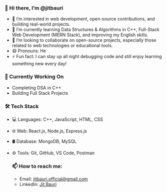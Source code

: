 ### 👋 Hi there, I’m @jitbauri

- 👀 I’m interested in web development, open-source contributions, and building real-world projects.
- 🌱 I’m currently learning Data Structures & Algorithms in C++, Full-Stack Web Development (MERN Stack), and improving my English skills.
- 💞️ I’m looking to collaborate on open-source projects, especially those related to web technologies or educational tools.
- 😄 Pronouns: He
- ⚡ Fun fact: I can stay up all night debugging code and still enjoy learning something new every day!

### 📅 Currently Working On
- Completing DSA in C++
- Building Full Stack Projects

### 🛠️ Tech Stack
- 💻 Languages: C++, JavaScript, HTML, CSS
- 🌐 Web: React.js, Node.js, Express.js
- 🛢️ Database: MongoDB, MySQL
- ⚙️ Tools: Git, GitHub, VS Code, Postman
  
  ### 📫 How to reach me: 
  - Email: jitbauri.official@gmail.com
  - LinkedIn: [Jit Bauri](https://www.linkedin.com/in/jit-bauri-440332284/)
